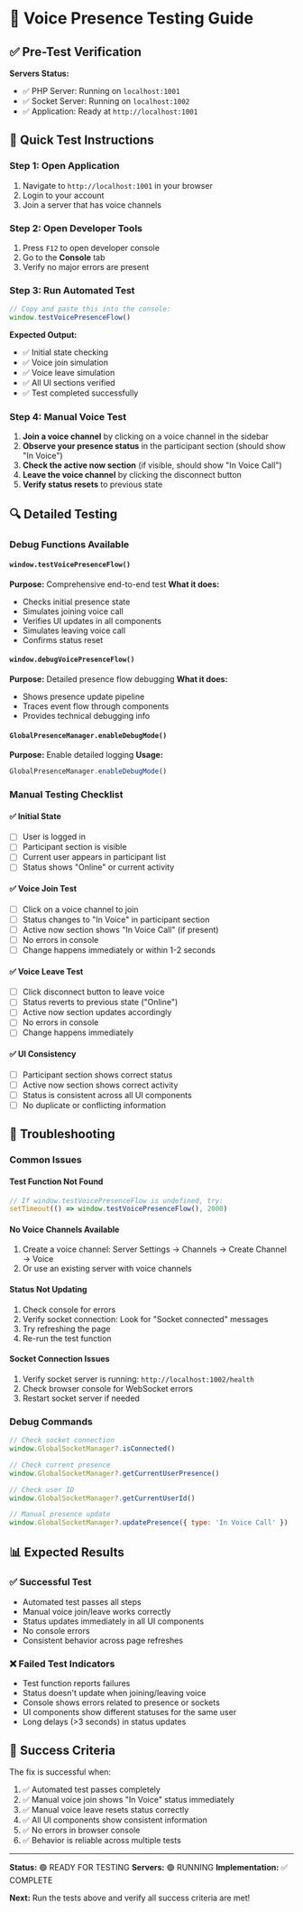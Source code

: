# 🎯 Voice Presence Testing Guide

## ✅ Pre-Test Verification

**Servers Status:**
- ✅ PHP Server: Running on `localhost:1001`
- ✅ Socket Server: Running on `localhost:1002`
- ✅ Application: Ready at `http://localhost:1001`

## 🚀 Quick Test Instructions

### Step 1: Open Application
1. Navigate to `http://localhost:1001` in your browser
2. Login to your account
3. Join a server that has voice channels

### Step 2: Open Developer Tools
1. Press `F12` to open developer console
2. Go to the **Console** tab
3. Verify no major errors are present

### Step 3: Run Automated Test
```javascript
// Copy and paste this into the console:
window.testVoicePresenceFlow()
```

**Expected Output:**
- ✅ Initial state checking
- ✅ Voice join simulation
- ✅ Voice leave simulation
- ✅ All UI sections verified
- ✅ Test completed successfully

### Step 4: Manual Voice Test
1. **Join a voice channel** by clicking on a voice channel in the sidebar
2. **Observe your presence status** in the participant section (should show "In Voice")
3. **Check the active now section** (if visible, should show "In Voice Call")
4. **Leave the voice channel** by clicking the disconnect button
5. **Verify status resets** to previous state

## 🔍 Detailed Testing

### Debug Functions Available

#### `window.testVoicePresenceFlow()`
**Purpose:** Comprehensive end-to-end test
**What it does:**
- Checks initial presence state
- Simulates joining voice call
- Verifies UI updates in all components
- Simulates leaving voice call
- Confirms status reset

#### `window.debugVoicePresenceFlow()`
**Purpose:** Detailed presence flow debugging
**What it does:**
- Shows presence update pipeline
- Traces event flow through components
- Provides technical debugging info

#### `GlobalPresenceManager.enableDebugMode()`
**Purpose:** Enable detailed logging
**Usage:**
```javascript
GlobalPresenceManager.enableDebugMode()
```

### Manual Testing Checklist

#### ✅ Initial State
- [ ] User is logged in
- [ ] Participant section is visible
- [ ] Current user appears in participant list
- [ ] Status shows "Online" or current activity

#### ✅ Voice Join Test
- [ ] Click on a voice channel to join
- [ ] Status changes to "In Voice" in participant section
- [ ] Active now section shows "In Voice Call" (if present)
- [ ] No errors in console
- [ ] Change happens immediately or within 1-2 seconds

#### ✅ Voice Leave Test
- [ ] Click disconnect button to leave voice
- [ ] Status reverts to previous state ("Online")
- [ ] Active now section updates accordingly
- [ ] No errors in console
- [ ] Change happens immediately

#### ✅ UI Consistency
- [ ] Participant section shows correct status
- [ ] Active now section shows correct activity
- [ ] Status is consistent across all UI components
- [ ] No duplicate or conflicting information

## 🐛 Troubleshooting

### Common Issues

#### Test Function Not Found
```javascript
// If window.testVoicePresenceFlow is undefined, try:
setTimeout(() => window.testVoicePresenceFlow(), 2000)
```

#### No Voice Channels Available
1. Create a voice channel: Server Settings → Channels → Create Channel → Voice
2. Or use an existing server with voice channels

#### Status Not Updating
1. Check console for errors
2. Verify socket connection: Look for "Socket connected" messages
3. Try refreshing the page
4. Re-run the test function

#### Socket Connection Issues
1. Verify socket server is running: `http://localhost:1002/health`
2. Check browser console for WebSocket errors
3. Restart socket server if needed

### Debug Commands

```javascript
// Check socket connection
window.GlobalSocketManager?.isConnected()

// Check current presence
window.GlobalSocketManager?.getCurrentUserPresence()

// Check user ID
window.GlobalSocketManager?.getCurrentUserId()

// Manual presence update
window.GlobalSocketManager?.updatePresence({ type: 'In Voice Call' })
```

## 📊 Expected Results

### ✅ Successful Test
- Automated test passes all steps
- Manual voice join/leave works correctly
- Status updates immediately in all UI components
- No console errors
- Consistent behavior across page refreshes

### ❌ Failed Test Indicators
- Test function reports failures
- Status doesn't update when joining/leaving voice
- Console shows errors related to presence or sockets
- UI components show different statuses for the same user
- Long delays (>3 seconds) in status updates

## 🎉 Success Criteria

The fix is successful when:
1. ✅ Automated test passes completely
2. ✅ Manual voice join shows "In Voice" status immediately
3. ✅ Manual voice leave resets status correctly
4. ✅ All UI components show consistent information
5. ✅ No errors in browser console
6. ✅ Behavior is reliable across multiple tests

---

**Status:** 🟢 READY FOR TESTING
**Servers:** 🟢 RUNNING
**Implementation:** ✅ COMPLETE

**Next:** Run the tests above and verify all success criteria are met!
